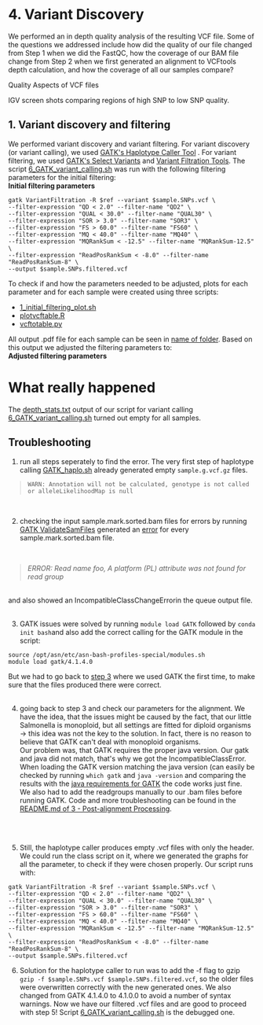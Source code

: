 # 4. Variant Discovery



We performed an in depth quality analysis of the resulting VCF file. Some of the questions we addressed include how did the quality of our file changed from Step 1 when we did the FastQC, how the coverage of our BAM file change from Step 2 when we first generated an alignment to VCFtools depth calculation, and how the coverage of all our samples compare?


Quality Aspects of VCF files

IGV screen shots comparing regions of high SNP to low SNP quality.

## 1. Variant discovery and filtering
We performed variant discovery and variant filtering. For variant discovery (or variant calling), we used [GATK's Haplotype Caller Tool](https://gatk.broadinstitute.org/hc/en-us/articles/360037225632-HaplotypeCaller) . For variant filtering, we used [GATK's Select Variants](https://gatk.broadinstitute.org/hc/en-us/articles/360037055952-SelectVariants) and [Variant Filtration Tools](https://gatk.broadinstitute.org/hc/en-us/articles/360037434691-VariantFiltration). The script [6_GATK_variant_calling.sh](https://github.com/AUBioInformatics22/Salmonella-Project/blob/main/4%20-%20Variant%20Discovery/6_GATK_variant_calling_example.sh) was run with the following filtering parameters for the initial filtering: </br>
**Initial filtering parameters**
```
gatk VariantFiltration -R $ref --variant $sample.SNPs.vcf \
--filter-expression "QD < 2.0" --filter-name "QD2" \
--filter-expression "QUAL < 30.0" --filter-name "QUAL30" \
--filter-expression "SOR > 3.0" --filter-name "SOR3" \
--filter-expression "FS > 60.0" --filter-name "FS60" \
--filter-expression "MQ < 40.0" --filter-name "MQ40" \
--filter-expression "MQRankSum < -12.5" --filter-name "MQRankSum-12.5" \
--filter-expression "ReadPosRankSum < -8.0" --filter-name "ReadPosRankSum-8" \
--output $sample.SNPs.filtered.vcf
```
To check if and how the parameters needed to be adjusted, plots for each parameter and for each sample were created using three scripts: </br>
* [1_initial_filtering_plot.sh](link)
* [plotvcftable.R](link)
* [vcftotable.py](link) </br>

All output .pdf file for each sample can be seen in [name of folder](link). Based on this output we adjusted the filtering parameters to: </br>
**Adjusted filtering parameters**


# What really happened

The [depth_stats.txt](https://github.com/AUBioInformatics22/Salmonella-Project/blob/main/4%20-%20Variant%20Discovery/depth_stats.txt) output of our script for variant calling [6_GATK_variant_calling.sh](https://github.com/AUBioInformatics22/Salmonella-Project/blob/main/4%20-%20Variant%20Discovery/6_GATK_variant_calling_example.sh) turned out empty for all samples.

## Troubleshooting

1. run all steps seperately to find the error. The very first step of haplotype calling [GATK_haplo.sh](https://github.com/AUBioInformatics22/Salmonella-Project/blob/main/4%20-%20Variant%20Discovery/GATK_haplo.sh) already generated empty `sample.g.vcf.gz` files. </br>
> `WARN: Annotation will not be calculated, genotype is not called or alleleLikelihoodMap is null` </br>
</br>

2. checking the input sample.mark.sorted.bam files for errors by running <a href="https://github.com/AUBioInformatics22/Salmonella-Project/blob/main/4%20-%20Variant%20Discovery/7_GATK_ValidateSam.sh" target="_top">GATK ValidateSamFiles</a> generated an <a href="https://github.com/AUBioInformatics22/Salmonella-Project/blob/main/4%20-%20Variant%20Discovery/Sam_Validation.SRR10740739.txt" target="_top">error</a> for every sample.mark.sorted.bam file. 
</br>

> *ERROR: Read name foo, A platform (PL) attribute was not found for read group* </br>
</br>
and also showed an IncompatibleClassChangeErrorin the queue output file. </br>
</br>

3. GATK issues were solved by running `module load GATK` followed by `conda init bash`and also add the correct calling for the GATK module in the script:
```
source /opt/asn/etc/asn-bash-profiles-special/modules.sh
module load gatk/4.1.4.0
```

But we had to go back to [step 3](https://github.com/AUBioInformatics22/Salmonella-Project/blob/main/3%20-%20Post-alignment%20processing/README.md) where we used GATK the first time, to make sure that the files produced there were correct.</br>
</br>

4. going back to step 3 and check our parameters for the alignment. We have the idea, that the issues might be caused by the fact, that our little Salmonella is monoploid, but all settings are fitted for diploid organisms -> this idea was not the key to the solution. In fact, there is no reason to believe that GATK can't deal with monoploid organisms. </br>
Our problem was, that GATK requires the proper java version. Our gatk and java did not match, that's why we got the IncompatibleClassError. When loading the GATK version matching the java version (can easily be checked by running <code>which gatk</code> and <code>java -version</code> and comparing the results with the <a href="https://gatk.broadinstitute.org/hc/en-us/articles/360035889531-What-are-the-requirements-for-running-GATK-" target="_top">java requirements for GATK</a> the code works just fine. </br>
We also had to add the readgroups manually to our .bam files before running GATK. Code and more troubleshooting can be found in the <a href="https://github.com/AUBioInformatics22/Salmonella-Project/tree/main/3%20-%20Post-alignment%20processing" target="_top">README.md of 3 - Post-alignment Processing</a>.
</br>
</br>

5. Still, the haplotype caller produces empty .vcf files with only the header. We could run the class script on it, where we generated the graphs for all the parameter, to check if they were chosen properly. Our script runs with: 

```
gatk VariantFiltration -R $ref --variant $sample.SNPs.vcf \
--filter-expression "QD < 2.0" --filter-name "QD2" \
--filter-expression "QUAL < 30.0" --filter-name "QUAL30" \
--filter-expression "SOR > 3.0" --filter-name "SOR3" \
--filter-expression "FS > 60.0" --filter-name "FS60" \
--filter-expression "MQ < 40.0" --filter-name "MQ40" \
--filter-expression "MQRankSum < -12.5" --filter-name "MQRankSum-12.5" \
--filter-expression "ReadPosRankSum < -8.0" --filter-name "ReadPosRankSum-8" \
--output $sample.SNPs.filtered.vcf
```
6. Solution for the haplotype caller to run was to add the -f flag to gzip `gzip -f $sample.SNPs.vcf $sample.SNPs.filtered.vcf`, so the older files were overwritten correctly with the new generated ones. We also changed from GATK 4.1.4.0 to 4.1.0.0 to avoid a number of syntax warnings. 
Now we have our filtered .vcf files and are good to proceed with step 5!
Script [6_GATK_variant_calling.sh](https://github.com/AUBioInformatics22/Salmonella-Project/blob/0177a6eb58ca2b35dc78a2b2ba63ba72b83f5b73/4%20-%20Variant%20Discovery/6_GATK_variant_calling.sh) is the debugged one.
